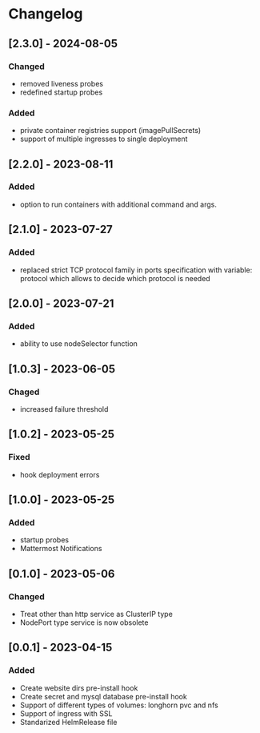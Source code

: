 # Changelog

## [2.3.0] - 2024-08-05

### Changed

- removed liveness probes
- redefined startup probes

### Added

- private container registries support (imagePullSecrets)
- support of multiple ingresses to single deployment

## [2.2.0] - 2023-08-11

### Added

- option to run containers with additional command and args.

## [2.1.0] - 2023-07-27

### Added

- replaced strict TCP protocol family in ports specification with variable: protocol which allows to decide which protocol is needed

## [2.0.0] - 2023-07-21

### Added

- ability to use nodeSelector function

## [1.0.3] - 2023-06-05

### Chaged

- increased failure threshold

## [1.0.2] - 2023-05-25

### Fixed

- hook deployment errors

## [1.0.0] - 2023-05-25

### Added

- startup probes
- Mattermost Notifications

## [0.1.0] - 2023-05-06

### Changed

- Treat other than http service as ClusterIP type
- NodePort type service is now obsolete

## [0.0.1] - 2023-04-15

### Added

- Create website dirs pre-install hook
- Create secret and mysql database pre-install hook
- Support of different types of volumes: longhorn pvc and nfs
- Support of ingress with SSL
- Standarized HelmRelease file

